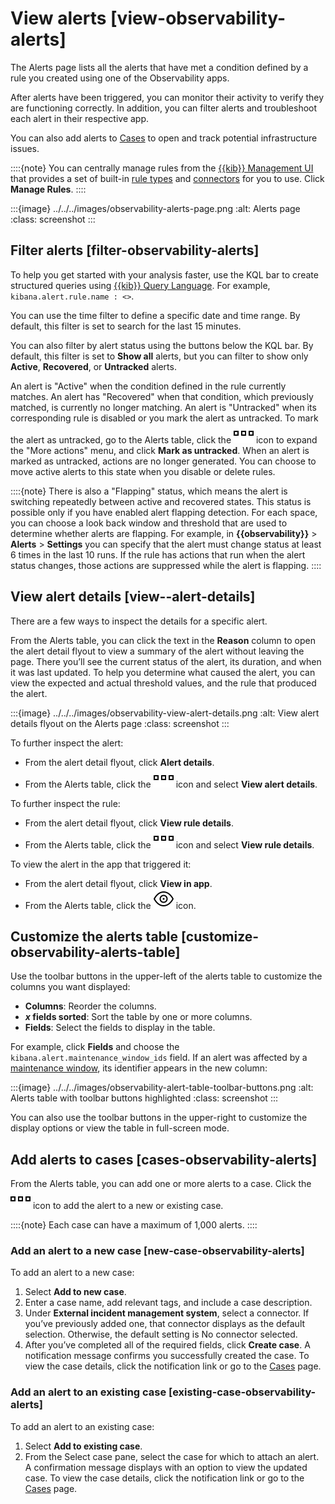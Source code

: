 # View alerts [view-observability-alerts]

The Alerts page lists all the alerts that have met a condition defined by a rule you created using one of the Observability apps.

After alerts have been triggered, you can monitor their activity to verify they are functioning correctly. In addition, you can filter alerts and troubleshoot each alert in their respective app.

You can also add alerts to [Cases](../../../solutions/observability/incident-management/cases.md) to open and track potential infrastructure issues.

::::{note}
You can centrally manage rules from the [{{kib}} Management UI](../../../explore-analyze/alerts-cases/alerts/create-manage-rules.md) that provides a set of built-in [rule types](../../../explore-analyze/alerts-cases/alerts/rule-types.md) and [connectors](../../../deploy-manage/manage-connectors.md) for you to use. Click **Manage Rules**.
::::


:::{image} ../../../images/observability-alerts-page.png
:alt: Alerts page
:class: screenshot
:::


## Filter alerts [filter-observability-alerts]

To help you get started with your analysis faster, use the KQL bar to create structured queries using [{{kib}} Query Language](../../../explore-analyze/query-filter/languages/kql.md). For example, `kibana.alert.rule.name : <>`.

You can use the time filter to define a specific date and time range. By default, this filter is set to search for the last 15 minutes.

You can also filter by alert status using the buttons below the KQL bar. By default, this filter is set to **Show all** alerts, but you can filter to show only **Active**, **Recovered**, or **Untracked** alerts.

An alert is "Active" when the condition defined in the rule currently matches. An alert has "Recovered" when that condition, which previously matched, is currently no longer matching. An alert is "Untracked" when its corresponding rule is disabled or you mark the alert as untracked. To mark the alert as untracked, go to the Alerts table, click the ![More actions](../../../images/observability-boxesHorizontal.svg "") icon to expand the "More actions" menu, and click **Mark as untracked**. When an alert is marked as untracked, actions are no longer generated. You can choose to move active alerts to this state when you disable or delete rules.

::::{note}
There is also a "Flapping" status, which means the alert is switching repeatedly between active and recovered states. This status is possible only if you have enabled alert flapping detection. For each space, you can choose a look back window and threshold that are used to determine whether alerts are flapping. For example, in **{{observability}}** > **Alerts** > **Settings** you can specify that the alert must change status at least 6 times in the last 10 runs. If the rule has actions that run when the alert status changes, those actions are suppressed while the alert is flapping.
::::



## View alert details [view--alert-details]

There are a few ways to inspect the details for a specific alert.

From the Alerts table, you can click the text in the **Reason** column to open the alert detail flyout to view a summary of the alert without leaving the page. There you’ll see the current status of the alert, its duration, and when it was last updated. To help you determine what caused the alert, you can view the expected and actual threshold values, and the rule that produced the alert.

:::{image} ../../../images/observability-view-alert-details.png
:alt: View alert details flyout on the Alerts page
:class: screenshot
:::

To further inspect the alert:

* From the alert detail flyout, click **Alert details**.
* From the Alerts table, click the ![More actions](../../../images/observability-boxesHorizontal.svg "") icon and select **View alert details**.

To further inspect the rule:

* From the alert detail flyout, click **View rule details**.
* From the Alerts table, click the ![More actions](../../../images/observability-boxesHorizontal.svg "") icon and select **View rule details**.

To view the alert in the app that triggered it:

* From the alert detail flyout, click **View in app**.
* From the Alerts table, click the ![View in app](../../../images/observability-eye.svg "") icon.


## Customize the alerts table [customize-observability-alerts-table]

Use the toolbar buttons in the upper-left of the alerts table to customize the columns you want displayed:

* **Columns**: Reorder the columns.
* ***x* fields sorted**: Sort the table by one or more columns.
* **Fields**: Select the fields to display in the table.

For example, click **Fields** and choose the `kibana.alert.maintenance_window_ids` field. If an alert was affected by a [maintenance window](../../../explore-analyze/alerts-cases/alerts/maintenance-windows.md), its identifier appears in the new column:

:::{image} ../../../images/observability-alert-table-toolbar-buttons.png
:alt: Alerts table with toolbar buttons highlighted
:class: screenshot
:::

You can also use the toolbar buttons in the upper-right to customize the display options or view the table in full-screen mode.


## Add alerts to cases [cases-observability-alerts]

From the Alerts table, you can add one or more alerts to a case. Click the ![More actions](../../../images/observability-boxesHorizontal.svg "") icon to add the alert to a new or existing case.

::::{note}
Each case can have a maximum of 1,000 alerts.
::::



### Add an alert to a new case [new-case-observability-alerts]

To add an alert to a new case:

1. Select **Add to new case**.
2. Enter a case name, add relevant tags, and include a case description.
3. Under **External incident management system**, select a connector. If you’ve previously added one, that connector displays as the default selection. Otherwise, the default setting is No connector selected.
4. After you’ve completed all of the required fields, click **Create case**. A notification message confirms you successfully created the case. To view the case details, click the notification link or go to the [Cases](../../../solutions/observability/incident-management/cases.md) page.


### Add an alert to an existing case [existing-case-observability-alerts]

To add an alert to an existing case:

1. Select **Add to existing case**.
2. From the Select case pane, select the case for which to attach an alert. A confirmation message displays with an option to view the updated case. To view the case details, click the notification link or go to the [Cases](../../../solutions/observability/incident-management/cases.md) page.
